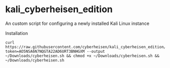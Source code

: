 # kali_cyberheisen_edition
An custom script for configuring a newly installed Kali Linux instance

Installation  
```
curl https://raw.githubusercontent.com/cyberheisen/kali_cyberheisen_edition/main/cyberheisen.sh?token=AO5NSA6N7NQGTA22AD6URT3BNHGXM --output ~/Downloads/cyberheisen.sh && chmod +x ~/Downloads/cyberheisen.sh && ~/Downloads/cyberheisen.sh  
```
